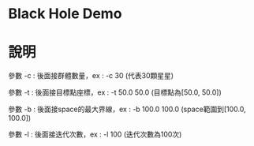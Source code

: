 Black Hole Demo
=

# 說明

參數 -c : 後面接群體數量，ex : -c 30 (代表30顆星星)

參數 -t : 後面接目標點座標，ex : -t 50.0 50.0 (目標點為[50.0, 50.0])

參數 -b : 後面接space的最大界線，ex : -b 100.0 100.0 (space範圍到[100.0, 100.0])

參數 -l : 後面接迭代次數，ex : -l 100 (迭代次數為100次)
